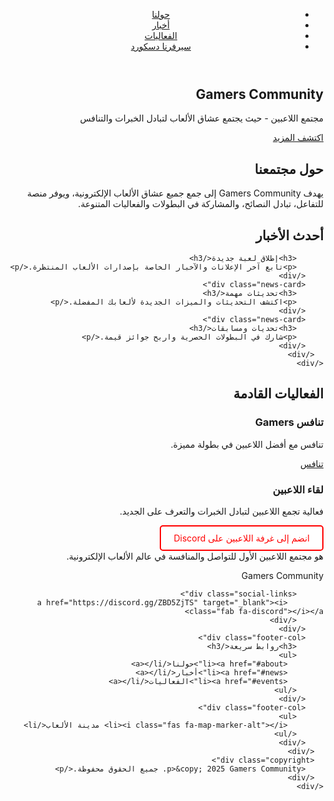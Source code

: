 <!DOCTYPE html>
<html lang="ar" dir="rtl">
<head>
  <meta charset="UTF-8">
  <meta name="viewport" content="width=device-width, initial-scale=1.0">
  <link rel="stylesheet" href="styles.css">
  <link rel="stylesheet" href="https://cdnjs.cloudflare.com/ajax/libs/font-awesome/6.4.0/css/all.min.css">
  <link href="https://fonts.googleapis.com/css2?family=Tajawal:wght@400;500;700&display=swap" rel="stylesheet">
</head>
<head>
  <meta charset="UTF-8">
  <link rel="stylesheet" href="styles.css">
  <style>
    .discord-button {
      background-color: #fff;
      color: red;
      padding: 10px 20px;
      text-decoration: none;
      border: 2px solid red;
      border-radius: 5px;
      display: inline-block;
      transition: background-color 0.3s ease;
    }
    .discord-button:hover {
      background-color: red;
      color: #fff;
    }
  </style>
</head>

<body>
  <!-- شريط التنقل -->
  <header class="main-header">
    <div class="container">
      <div class="logo">
      </div>
      <nav class="main-nav">
        <ul>
          <li><a href="#about">حولنا</a></li>
          <li><a href="#news">أخبار</a></li>
          <li><a href="#events">الفعاليات</a></li>
          <li><a href="https://discord.gg/ZBD5ZjTS" target="_blank">سيرفرنا دسكورد</a></li>
        </ul>
      </nav>
    </div>
  </header>

  <!-- قسم الهيرو -->
  <section class="hero">
    <div class="hero-overlay"></div>
    <div class="container hero-content">
      <h1>Gamers Community</h1>
      <p>مجتمع اللاعبين - حيث يجتمع عشاق الألعاب لتبادل الخبرات والتنافس</p>
      <a href="#about" class="btn">اكتشف المزيد</a>
    </div>
  </section>

  <!-- قسم حولنا -->
  <section id="about" class="about-section">
    <div class="container">
      <div class="about-content">
        <h2>حول مجتمعنا</h2>
        <p>
          يهدف Gamers Community إلى جمع جميع عشاق الألعاب الإلكترونية، ويوفر منصة للتفاعل، تبادل النصائح، والمشاركة في البطولات والفعاليات المتنوعة.
        </p>
      </div>
    </div>
  </section>
  

  <!-- قسم الأخبار -->
  <section id="news" class="news-section">
    <div class="container">
      <h2>أحدث الأخبار</h2>
      <div class="news-grid">
        <div class="news-card">

          <h3>إطلاق لعبة جديدة</h3>
          <p>تابع آخر الإعلانات والآخبار الخاصة بإصدارات الألعاب المنتظرة.</p>
        </div>
        <div class="news-card">
          <h3>تحديثات مهمة</h3>
          <p>اكتشف التحديثات والميزات الجديدة لألعابك المفضلة.</p>
        </div>
        <div class="news-card">
          <h3>تحديات ومسابقات</h3>
          <p>شارك في البطولات الحصرية واربح جوائز قيمة.</p>
        </div>
      </div>
    </div>
  </section>

  <!-- قسم الفعاليات -->
  <section id="events" class="events-section">
    <div class="container">
      <h2>الفعاليات القادمة</h2>
      <div class="events-grid">
        <div class="event-card">
          <h3>تنافس Gamers</h3>
          <p>تنافس مع أفضل اللاعبين في بطولة مميزة.</p>
          <a href="https://discord.com/channels/1207733774511775804/1360556825472270450" class="btn">تنافس</a>
        </div>
        <div class="event-card">
          <h3>لقاء اللاعبين</h3>
          <p>فعالية تجمع اللاعبين لتبادل الخبرات والتعرف على الجديد.</p>
          <a href="https://discord.com/channels/1207733774511775804/1207733774511775808" target="_blank" class="discord-button">
            انضم إلى غرفة اللاعبين على Discord
</a>
                  </div>
      </div>
    </div>
  </section>

  <!-- الفوتر -->
  <footer class="main-footer">
    <div class="container">
      <div class="footer-grid">
        <div class="footer-col">
            هو مجتمع اللاعبين الأول للتواصل والمنافسة في عالم الألعاب الإلكترونية.</p>
            <p>Gamers Community 

          <div class="social-links">
            <a href="https://discord.gg/ZBD5ZjTS" target="_blank"><i class="fab fa-discord"></i></a>
          </div>
        </div>
        <div class="footer-col">
          <h3>روابط سريعة</h3>
          <ul>
            <li><a href="#about">حولنا</a></li>
            <li><a href="#news">أخبار</a></li>
            <li><a href="#events">الفعاليات</a></li>
          </ul>
        </div>
        <div class="footer-col">
          <ul>
            <li><i class="fas fa-map-marker-alt"></i> مدينة الألعاب</li>
          </ul>
        </div>
      </div>
      <div class="copyright">
        <p>&copy; 2025 Gamers Community. جميع الحقوق محفوظة.</p>
      </div>
    </div>
  </footer>

  <div id="loginModal" class="modal">
    <div
